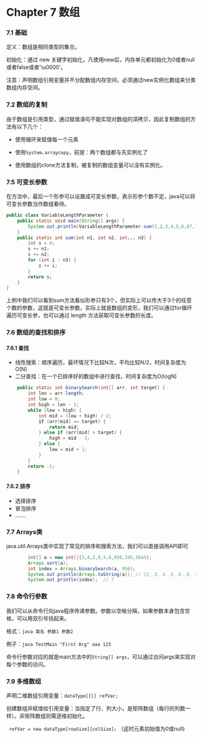 # Chapter 7 数组

### 7.1 基础

定义：数组是相同类型的集合。

初始化：通过 new 关键字初始化，凡使用new后，内存单元都初始化为0或者null或者false或者'\u0000'。

注意：声明数组引用变量并不分配数组内存空间，必须通过new实例化数组来分类数组内存空间。



### 7.2 数组的复制

​		由于数组是引用类型，通过赋值语句不能实现对数组的深拷贝，因此复制数组的方法有以下几个：

- 使用循环来赋值每一个元素
- 使用`System.arraycopy`，前提：两个数组都与先实例化了

- 使用数组的clone方法复制，被复制的数组变量可以没有实例化。



### 7.5 可变长参数

​		在方法中，最后一个形参可以设置成可变长参数，表示形参个数不定，java可以将可变长参数当作数组看待。

```java
public class VariableLengthParameter {
    public static void main(String[] args) {
        System.out.println(VariableLengthParameter.sum(1,2,3,4,5,6,67,78));
    }
    public static int sum(int n1, int n2, int... n3) {
        int s = 0;
        s += n1;
        s += n2;
        for (int i : n3) {
            s += i;
        }
        return s;
    }
}
```

​		上例中我们可以看到sum方法看似形参只有3个，但实际上可以传大于3个的任意个数的参数，这就是可变长参数，实际上就是数组的变形，我们可以通过for循环遍历可变长参，也可以通过 length 方法获取可变长参数的长度。



### 7.6 数组的查找和排序

#### 7.6.1 查找

- 线性搜索：顺序遍历，最坏情况下比较N次，平均比较N/2，时间复杂度为O(N)
- 二分查找：在一个已排序好的数组中进行查找，时间复杂度为O(logN)

```java
    public static int binarySearch(int[] arr, int target) {
        int len = arr.length;
        int low = 0;
        int high = len - 1;
        while (low < high) {
            int mid = (low + high) / 2;
            if (arr[mid] == target) {
                return mid;
            } else if (arr[mid] > target) {
                high = mid - 1;
            } else {
                low = mid + 1;
            }
        }
        return -1;
    }
```

#### 7.6.2 排序

- 选择排序
- 冒泡排序
- .......



### 7.7 Arrays类

​		java.util.Arrays类中实现了常见的排序和搜索方法，我们可以直接调用API即可

```java
        int[] a = new int[]{3,4,2,8,5,6,956,345,5645};
        Arrays.sort(a);
        int index = Arrays.binarySearch(a, 956);
        System.out.println(Arrays.toString(a));	// [2, 3, 4, 5, 6, 8, 345, 956, 5645]
        System.out.println(index);	// 7
```



### 7.8 命令行参数

​		我们可以从命令行向java程序传递参数。参数以空格分隔，如果参数本身包含空格，可以用双引号括起来。

格式：`java 类名 参数1 参数2`

例子：`java TestMain "First Arg" aaa 123`

​		命令行参数对应的就是main方法中的`String[] args`，可以通过访问args来实现对每个参数的访问。



### 7.9 多维数组

声明二维数组引用变量：`dataType[][] refVar;  `

​		创建数组并赋值给引用变量：当指定了行、列大小，是矩阵数组（每行的列数一样）。非矩阵数组则需逐维初始化。

 ` refVar = new dataType[rowSize][colSize];` （这时元素初始值为0或null)

